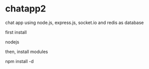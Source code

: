 chatapp2
========

chat app using node.js, express.js, socket.io and redis as database

first install

nodejs

then, install modules

  npm install -d

